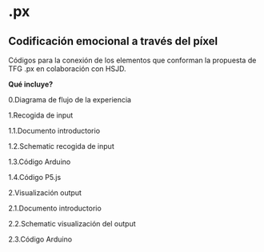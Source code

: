 # .px
## Codificación emocional a través del píxel

Códigos para la conexión de los elementos que conforman la propuesta de TFG .px en colaboración con HSJD.

**Qué incluye?**

0.Diagrama de flujo de la experiencia


1.Recogida de input

1.1.Documento introductorio 

1.2.Schematic recogida de input

1.3.Código Arduino

1.4.Código P5.js


2.Visualización output

2.1.Documento introductorio 

2.2.Schematic visualización del output

2.3.Código Arduino

